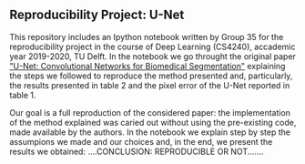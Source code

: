 Reproducibility Project: U-Net
-------------------------------------------------------------------------------------------------------------------------------------------

This repository includes an Ipython notebook written by Group 35 for the reproducibility project in the course of Deep Learning (CS4240), accademic year 2019-2020, TU Delft.
In the notebook we go throught the original paper ["U-Net: Convolutional Networks for Biomedical Segmentation"](https://arxiv.org/pdf/1505.04597.pdf) explaining the steps we followed to reproduce the method presented and, particularly, the results presented in table 2 and the pixel error of the U-Net reported in table 1.

Our goal is a full reproduction of the considered paper: the implementation of the method explained was caried out without using the pre-existing code, made available by the authors.
In the notebook we explain step by step the assumpions we made and our choices and, in the end, we present the results we obtained: ....CONCLUSION: REPRODUCIBLE OR NOT.......

